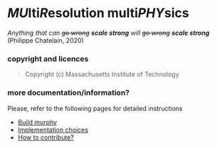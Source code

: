 # *MU*lti*R*esolution multi*PHY*sics
*Anything that can ~~go wrong~~ **scale strong** will ~~go wrong~~ **scale strong*** (Philippe Chatelain, 2020)

### copyright and licences
> Copyright (c) Massachusetts Institute of Technology

### more documentation/information?
Please, refer to the following pages for detailed instructions
- [Build murphy](doc/build.md)
- [Implementation choices](doc/implementation.md)
- [How to contribute?](doc/contribute.md)